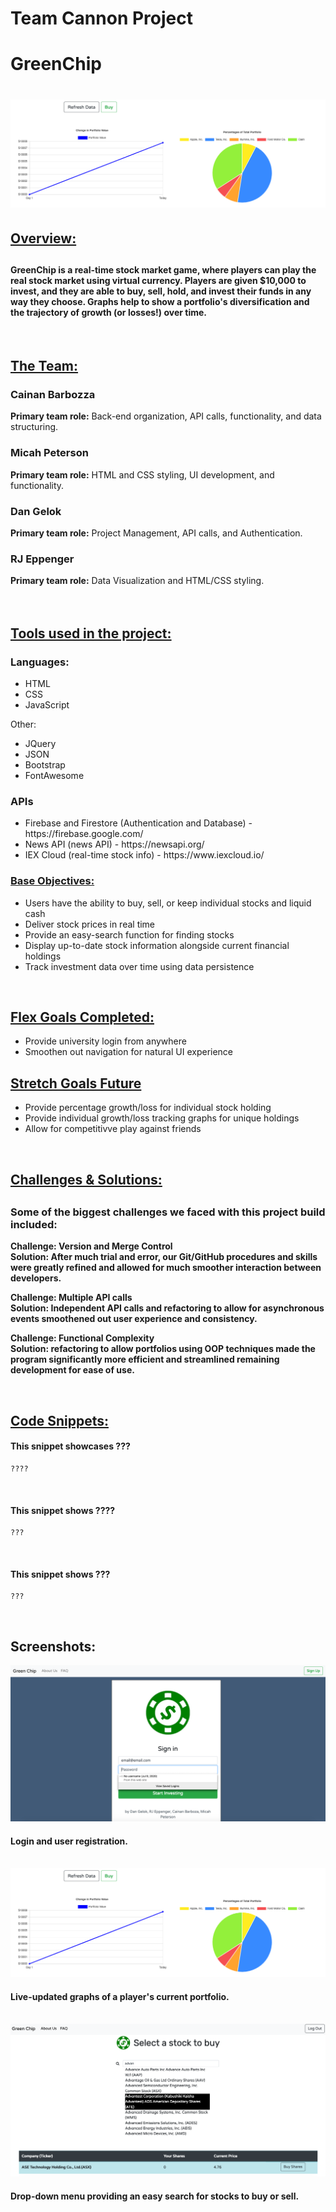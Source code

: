# Team Cannon Project

<h1>GreenChip<h1>

<img src="images/graphs.png">

<h2><u>Overview:</u><h2>
<h4>GreenChip is a real-time stock market game, where players can play the real stock market using virtual currency. Players are given $10,000 to invest, and they are able to buy, sell, hold, and invest their funds in any way they choose. Graphs help to show a portfolio's diversification and the trajectory of growth (or losses!) over time.</h4>

</br>

<h2><u>The Team:</u></h2>

<h3>Cainan Barbozza</h3>
<b>Primary team role:</b> Back-end organization, API calls, functionality, and data structuring.
</br>

<h3>Micah Peterson</h3>
<b>Primary team role:</b> HTML and CSS styling, UI development, and functionality.
</br>

<h3>Dan Gelok</h3>
<b>Primary team role:</b> Project Management, API calls, and Authentication.

<h3>RJ Eppenger</h3>
<b>Primary team role:</b> Data Visualization and HTML/CSS styling.

</br>
</br>
</br>

<h2><u>Tools used in the project:</u></h3>
<h3>Languages:</h3>
<ul>
    <li>HTML</li>
    <li>CSS</li>
    <li>JavaScript</li>
</ul>

Other:

<ul>
    <li>JQuery</li>
    <li>JSON</li>
    <li>Bootstrap</li>
    <li>FontAwesome</li>
</ul>

<h3>APIs</h3>
<ul>
    <li>Firebase and Firestore (Authentication and Database) - https://firebase.google.com/</li>
    <li>News API (news API) - https://newsapi.org/</li>
    <li>IEX Cloud (real-time stock info) - https://www.iexcloud.io/</li>
</ul

</br>

<h3><u>Base Objectives:</u></h3>
<ul>
    <li>Users have the ability to buy, sell, or keep individual stocks and liquid cash</li>
    <li>Deliver stock prices in real time</li>
    <li>Provide an easy-search function for finding stocks</li>
    <li>Display up-to-date stock information alongside current financial holdings</li>
    <li>Track investment data over time using data persistence</li>
</ul>

</br>

<h2><u>Flex Goals Completed:</u></h2>
<ul>
    <li>Provide university login from anywhere </li>
    <li>Smoothen out navigation for natural UI experience </li>
   
</ul>

<h2><u>Stretch Goals Future</u></h2>
<ul>
    <li>Provide percentage growth/loss for individual stock holding</li>
    <li>Provide individual growth/loss tracking graphs for unique holdings</li>
    <li>Allow for competitivve play against friends</li>
</ul>

</br>

<h2><u>Challenges & Solutions:</u><h2>
<h3>Some of the biggest challenges we faced with this project build included:</h2>

<b>Challenge: Version and Merge Control</b>
<br>
<b>Solution: After much trial and error, our Git/GitHub procedures and skills were greatly refined and allowed for much smoother interaction between developers.</b>

<b>Challenge: Multiple API calls</b>
<br>
<b>Solution: Independent API calls and refactoring to allow for asynchronous events smoothened out user experience and consistency.</b>

<b>Challenge: Functional Complexity</b>
<br>
<b>Solution: refactoring to allow portfolios using OOP techniques made the program significantly more efficient and streamlined remaining development for ease of use.</b>

</br>

<h2><u>Code Snippets:</u></h2>

<h4>This snippet showcases ???</h4>

```
????

```

<br/>

<h4>This snippet shows ????</h4>

```
???

```

<br />
<h4>This snippet shows ???</h4>

```
???

```

</br>

<h2>Screenshots:</h2>
<img src="images/loginPage.png" >
<h4>Login and user registration.</h4>
<br />
<img src="images/graphs.png" >
<h4>Live-updated graphs of a player's current portfolio.</h4>
<br />
<img src="images/checkoutPage.png" >
<h4>Drop-down menu providing an easy search for stocks to buy or sell.</h4>

